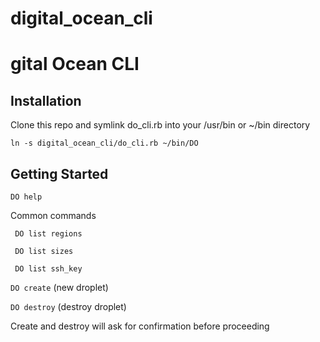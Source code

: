 digital_ocean_cli
=================


gital Ocean CLI
=================

## Installation
Clone this repo and symlink do_cli.rb into your /usr/bin or ~/bin directory

```
ln -s digital_ocean_cli/do_cli.rb ~/bin/DO
```

## Getting Started
``` DO help ```

Common commands

``` DO list regions```

``` DO list sizes```

``` DO list ssh_key```

``` DO create ``` (new droplet)

``` DO destroy ``` (destroy droplet)

Create and destroy will ask for confirmation before proceeding

